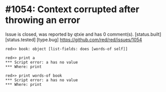 
#1054: Context corrupted after throwing an error
================================================================================
Issue is closed, was reported by qtxie and has 0 comment(s).
[status.built] [status.tested] [type.bug]
<https://github.com/red/red/issues/1054>

```
red>> book: object [list-fields: does [words-of self]]

red>> print a
*** Script error: a has no value
*** Where: print

red>> print words-of book
*** Script error: a has no value
*** Where: print
```



